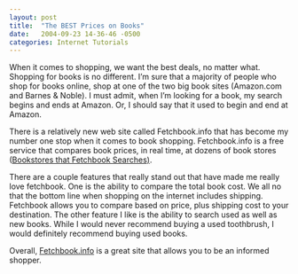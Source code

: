 ```yaml
---
layout: post
title:  "The BEST Prices on Books"
date:   2004-09-23 14-36-46 -0500
categories: Internet Tutorials
---
```


When it comes to shopping, we want the best deals, no matter what. Shopping for books is no different. I’m sure that a majority of people who shop for books online, shop at one of the two big book sites (Amazon.com and Barnes & Noble). I must admit, when I’m looking for a book, my search begins and ends at Amazon. Or, I should say that it used to begin and end at Amazon.

There is a relatively new web site called Fetchbook.info that has become my number one stop when it comes to book shopping. Fetchbook.info is a free service that compares book prices, in real time, at dozens of book stores ([Bookstores that Fetchbook Searches)][1].

There are a couple features that really stand out that have made me really love fetchbook. One is the ability to compare the total book cost. We all no that the bottom line when shopping on the internet includes shipping. Fetchbook allows you to compare based on price, plus shipping cost to your destination. The other feature I like is the ability to search used as well as new books. While I would never recommend buying a used toothbrush, I would definitely recommend buying used books.

Overall, [Fetchbook.info][2] is a great site that allows you to be an informed shopper.

 [1]: http://fetchbook.info/bookStores.do
 [2]: http://fetchbook.info/

